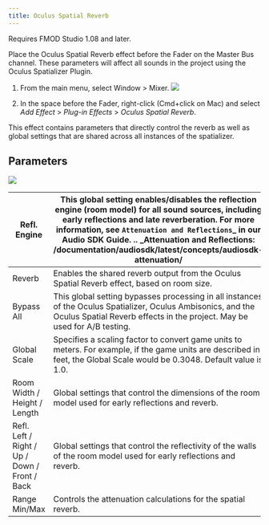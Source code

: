 ```yaml
---
title: Oculus Spatial Reverb
---
```




Requires FMOD Studio 1.08 and later.

Place the Oculus Spatial Reverb effect before the Fader on the Master Bus channel. These parameters will affect all sounds in the project using the Oculus Spatializer Plugin.

1. From the main menu, select Window &gt; Mixer. ![](/images/documentationaudiosdklatestconceptsosp-fmod-reverb-0.jpg)


2. In the space before the Fader, right-click (Cmd+click on Mac) and select *Add Effect* &gt; *Plug-in Effects* &gt; *Oculus Spatial Reverb*.


This effect contains parameters that directly control the reverb as well as global settings that are shared across all instances of the spatializer.

## Parameters

![](/images/documentationaudiosdklatestconceptsosp-fmod-reverb-1.png)

|                 Refl. Engine                 | This global setting enables/disables the reflection engine (room model) for all sound sources, including early reflections and late reverberation. For more information, see `Attenuation and Reflections`_ in our Audio SDK Guide.  .. _Attenuation and Reflections: /documentation/audiosdk/latest/concepts/audiosdk-attenuation/ |
|-----------------------------------------------|-------------------------------------------------------------------------------------------------------------------------------------------------------------------------------------------------------------------------------------------------------------------------------------------------------------------------------------|
|                    Reverb                    |                                                                                                                     Enables the shared reverb output from the Oculus Spatial Reverb effect, based on room size.                                                                                                                     |
|                  Bypass All                  |                                                                      This global setting bypasses processing in all instances of the Oculus Spatializer, Oculus Ambisonics, and the Oculus Spatial Reverb effects in the project. May be used for A/B testing.                                                                      |
|                 Global Scale                 |                                                                              Specifies a scaling factor to convert game units to meters. For example, if the game units are described in feet, the Global Scale would be 0.3048. Default value is 1.0.                                                                              |
|         Room Width / Height / Length         |                                                                                                                Global settings that control the dimensions of the room model used for early reflections and reverb.                                                                                                                |
| Refl. Left / Right / Up / Down / Front / Back |                                                                                                         Global settings that control the reflectivity of the walls of the room model used for early reflections and reverb.                                                                                                         |
|                 Range Min/Max                 |                                                                                                                                    Controls the attenuation calculations for the spatial reverb.                                                                                                                                    |
